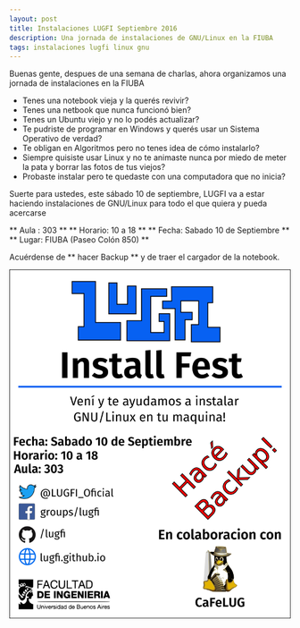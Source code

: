 ```yaml
---
layout: post
title: Instalaciones LUGFI Septiembre 2016
description: Una jornada de instalaciones de GNU/Linux en la FIUBA
tags: instalaciones lugfi linux gnu
---
```


Buenas gente, despues de una semana de charlas, ahora organizamos una jornada de instalaciones en la FIUBA

- Tenes una notebook vieja y la querés revivir? 
- Tenes una netbook que nunca funcionó bien? 
- Tenes un Ubuntu viejo y no lo podés actualizar? 
- Te pudriste de programar en Windows y querés usar un Sistema Operativo de verdad? 
- Te obligan en Algoritmos pero no tenes idea de cómo instalarlo?
- Siempre quisiste usar Linux y no te animaste nunca por miedo de meter la pata y borrar las fotos de tus viejos?
- Probaste instalar pero te quedaste con una computadora que no inicia?


Suerte para ustedes, este sábado 10 de septiembre, LUGFI va a estar haciendo instalaciones de GNU/Linux para todo el que quiera y pueda acercarse


** Aula : 303 **
** Horario: 10 a 18 **
** Fecha: Sabado 10 de Septiembre **
** Lugar: FIUBA (Paseo Colón 850) **


Acuérdense de ** hacer Backup **  y de traer el cargador de la notebook.


![Flyer](/images/instalaciones-septiembre-2016.png)


